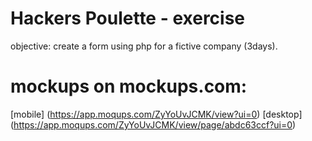 # Hackers Poulette - exercise
  objective: create a form using php for a fictive company (3days).

# mockups on mockups.com:
  [mobile] (https://app.moqups.com/ZyYoUvJCMK/view?ui=0)
  [desktop] (https://app.moqups.com/ZyYoUvJCMK/view/page/abdc63ccf?ui=0)
